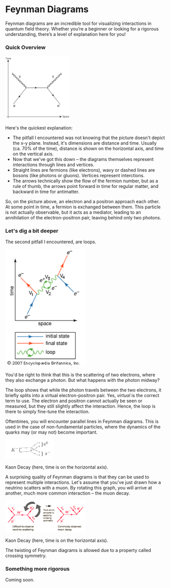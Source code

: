 Feynman Diagrams
================

Feynman diagrams are an incredible tool for visualizing interactions in quantum field theory. Whether you’re a beginner or looking for a rigorous understanding, there’s a level of explanation here for you!

### Quick Overview

<img src="/annihilation.png" width="40%" height="auto">

Here's the quickest explanation:

*   The pitfall I encountered was not knowing that the picture doesn't depict the x-y plane. Instead, it's dimensions are distance and time. Usually (ca. 70% of the time), distance is shown on the horizontal axis, and time on the vertical axis.
*   Now that we've got this down – the diagrams themselves represent interactions through lines and vertices.
*   Straight lines are fermions (like electrons), wavy or dashed lines are bosons (like photons or gluons). Vertices represent interctions.
*   The arrows technically show the flow of the fermion number, but as a rule of thumb, the arrows point forward in time for regular matter, and backward in time for antimatter.
    

So, on the picture above, an electron and a positron approach each other. At some point in time, a fermion is exchanged between them. This particle is not actually observable, but it acts as a mediator, leading to an annihilation of the electron-positron pair, leaving behind only two photons.

### Let's dig a bit deeper

The second pitfall I encountered, are loops.

<img src="/loop.jpg" width="50%" height="auto">

You'd be right to think that this is the scattering of two electrons, where they also exchange a photon. But what happens with the photon midway?

The loop shows that while the photon travels between the two electrons, it briefly splits into a virtual electron-positron pair. Yes, _virtual_ is the correct term to use. The electron and positron cannot actually be seen or measured, but they still slightly affect the interaction. Hence, the loop is there to simply fine-tune the interaction.

Oftentimes, you will encounter parallel lines in Feynman diagrams. This is used in the case of non-fundamental particles, where the dynamics of the quarks may (or may not) become important.

<img src="/kaon.jpg" width="30%" height="auto">

Kaon Decay (here, time is on the horizontal axis).

A surprising quality of Feynman diagrams is that they can be used to represent multiple interactions. Let's assume that you've just drawn how a neutrino scatters with a muon. By rotating this graph, you will arrive at another, much more common interaction – the muon decay.

<img src="/rotate.png" width="50%" height="auto">

Kaon Decay (here, time is on the horizontal axis).

The twisting of Feynman diagrams is allowed due to a property called crossing symmetry.

### Something more rigorous

Coming soon.
